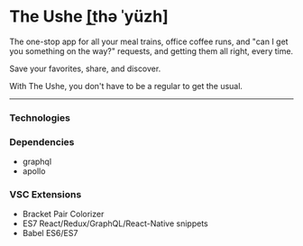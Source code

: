 # The Ushe \[t͟hə ˈyüzh]

The one-stop app for all your meal trains, office coffee runs, and "can I get you something on the way?" requests, and getting them all right, every time.

Save your favorites, share, and discover.

With The Ushe, you don't have to be a regular to get the usual.

------------------------------------

### Technologies

### Dependencies
 - graphql
 - apollo

### VSC Extensions
 - Bracket Pair Colorizer
 - ES7 React/Redux/GraphQL/React-Native snippets
 - Babel ES6/ES7
